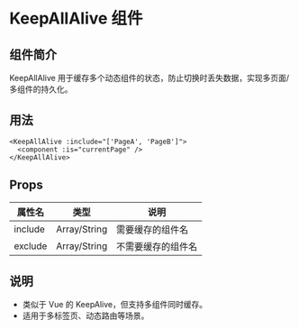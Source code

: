 # KeepAllAlive 组件

## 组件简介
KeepAllAlive 用于缓存多个动态组件的状态，防止切换时丢失数据，实现多页面/多组件的持久化。

## 用法
```vue
<KeepAllAlive :include="['PageA', 'PageB']">
  <component :is="currentPage" />
</KeepAllAlive>
```

## Props
| 属性名 | 类型 | 说明 |
| ------ | ---- | ---- |
| include | Array/String | 需要缓存的组件名 |
| exclude | Array/String | 不需要缓存的组件名 |

## 说明
- 类似于 Vue 的 KeepAlive，但支持多组件同时缓存。
- 适用于多标签页、动态路由等场景。 